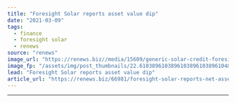 ```yaml
---
title: "Foresight Solar reports asset value dip"
date: "2021-03-09"
tags: 
  - finance
  - foresight solar
  - renews
source: "renews"
image_url: "https://renews.biz//media/15609/generic-solar-credit-foresight.jpg?mode=crop&width=770&heightratio=0.6103896103896103896103896104&slimmage=true"
image_fp: "/assets/img/post_thumbnails/22.6103896103896103896103896104&slimmage=true"
lead: "Foresight Solar reports asset value dip"
article_url: "https://renews.biz/66981/foresight-solar-reports-net-asset-value-drop-in-2020/"
---
```


---
